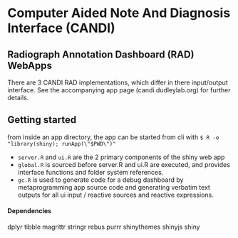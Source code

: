 # Computer Aided Note And Diagnosis Interface (CANDI)

## Radiograph Annotation Dashboard (RAD) WebApps
There are 3 CANDI RAD implementations, which differ in there input/output interface.  See the accompanying app page (candi.dudleylab.org) for further details.

## Getting started
from inside an app directory, the app can be started from cli with `$ R -e "library(shiny); runApp(\"$PWD\")"`
* `server.R` and `ui.R` are the 2 primary components of the shiny web app
* `global.R` is sourced before server.R and ui.R are executed, and provides interface
functions and folder system references.
* `gc.R` is used to generate code for a debug dashboard by metaprogramming app source
code and generating verbatim text outputs for all ui input / reactive sources and
reactive expressions.

#### Dependencies
dplyr
tibble
magrittr
stringr
rebus
purrr
shinythemes
shinyjs
shiny